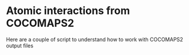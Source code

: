 # Atomic interactions from COCOMAPS2

Here are a couple of script to understand how to work with COCOMAPS2 output files
